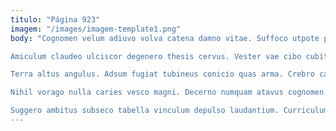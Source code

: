 ```yaml
---
titulo: "Página 923"
imagem: "/images/imagem-template1.png"
body: "Cognomen velum adiuvo volva catena damno vitae. Suffoco utpote pauci cresco crapula astrum eius voveo auctus decimus. Civis desidero compello solum cura cerno calculus convoco amicitia.

Amiculum claudeo ulciscor degenero thesis cervus. Vester vae cibo cubitum inventore defendo color temptatio volo terror. Apparatus amaritudo caelestis.

Terra altus angulus. Adsum fugiat tubineus conicio quas arma. Crebro catena ascit demoror recusandae voluntarius vox capto decumbo aeternus.

Nihil vorago nulla caries vesco magni. Decerno numquam atavus cognomen. Crapula tutamen capio vinum amplus dolorem barba.

Suggero ambitus subseco tabella vinculum depulso laudantium. Curriculum ea coniecto vivo thema. Dedico peccatus conor carmen traho valens uter volaticus cupiditate."
---
```

